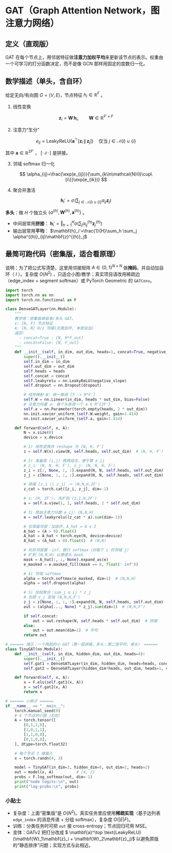 
# GAT（Graph Attention Network，图注意力网络）

## 定义（直观版）

GAT 在每个节点上，用邻居特征做**注意力加权平均**来更新该节点的表示。权重由一个可学习的打分函数决定，而不是像 GCN 那样用固定的度数归一化。

## 数学描述（单头，含自环）

给定无向/有向图 $G=(V,E)$，节点特征 $h_i\in\mathbb{R}^{F}$ 。

1. 线性变换

$$
\mathbf{z}_i = \mathbf{W}\, \mathbf{h}_i,\qquad \mathbf{W}\in\mathbb{R}^{F'\times F}
$$

2. 注意力“生分”

$$
e_{ij} = \text{LeakyReLU}\Big(\mathbf{a}^\top [\mathbf{z}_i \,\|\, \mathbf{z}_j]\Big)
\quad \text{仅当 } j\in\mathcal{N}(i)\cup\{i\}
$$

其中 $\mathbf{a}\in\mathbb{R}^{2F'}$ ， $[\cdot\|\cdot]$ 是拼接。

3. 邻域 softmax 归一化

$$
\alpha_{ij}=\frac{\exp(e_{ij})}{\sum_{k\in\mathcal{N}(i)\cup\{i\}}\exp(e_{ik})}
$$

4. 聚合并激活

$$
\mathbf{h}_i'=\sigma\!\Big(\sum_{j\in\mathcal{N}(i)\cup\{i\}} \alpha_{ij} \mathbf{z}_j\Big)
$$

**多头**：做 $H$ 个独立头 $\{\alpha^{(h)}, \mathbf{W}^{(h)}, \mathbf{a}^{(h)}\}$ 。

* 中间层常用**拼接**： $\mathbf{h}_i'=\mathbin\Vert_{h=1}^H \sigma(\sum_j \alpha^{(h)}_{ij}\mathbf{z}^{(h)}_j)$
* 输出层常用**平均**： $\mathbf{h}_i'=\frac{1}{H}\sum_h \sum_j \alpha^{(h)}_{ij}\mathbf{z}^{(h)}_j$

## 最简可跑代码（密集版，适合看原理）

说明：为了把公式写清楚，这里用邻接矩阵 $A\in\{0,1\}^{N\times N}$ 做**掩码**，并自动加自环（ $I$ ）。复杂度 $O(N^2)$ ，只适合小图/教学；真实项目请改用稀疏边（edge\_index + segment softmax）或 PyTorch Geometric 的 `GATConv`。

```python
import torch
import torch.nn as nn
import torch.nn.functional as F

class DenseGATLayer(nn.Module):
    """
    教学用：密集版单层单/多头 GAT。
    x: [N, F] 节点特征
    A: [N, N] 0/1 邻接(无需自环, 本层会加)
    返回:
      - concat=True : [N, H*F_out]
      - concat=False: [N, F_out]
    """
    def __init__(self, in_dim, out_dim, heads=1, concat=True, negative_slope=0.2, dropout=0.0):
        super().__init__()
        self.in_dim = in_dim
        self.out_dim = out_dim
        self.heads = heads
        self.concat = concat
        self.leakyrelu = nn.LeakyReLU(negative_slope)
        self.dropout = nn.Dropout(dropout)

        # 线性映射 W: 统一做成 [F -> H*F']
        self.W = nn.Linear(in_dim, heads * out_dim, bias=False)
        # 注意力向量 a: 每个头各自一个 a ∈ R^{2F'}
        self.a = nn.Parameter(torch.empty(heads, 2 * out_dim))
        nn.init.xavier_uniform_(self.W.weight, gain=1.414)
        nn.init.xavier_uniform_(self.a, gain=1.414)

    def forward(self, x, A):
        N = x.size(0)
        device = x.device

        # 1) 线性变换并 reshape 为 [N, H, F']
        z = self.W(x).view(N, self.heads, self.out_dim)  # (N, H, F')

        # 2) 准备成 (i,j) 两两组合，便于算 e_ij
        # z_i: (N, N, H, F'), z_j: (N, N, H, F')
        z_i = z[:, None, :, :].expand(N, N, self.heads, self.out_dim)
        z_j = z[None, :, :, :].expand(N, N, self.heads, self.out_dim)

        # 拼接 [z_i || z_j] -> (N,N,H,2F')
        z_cat = torch.cat([z_i, z_j], dim=-1)

        # a: (H, 2F'), 先扩到 (1,1,H,2F')
        a = self.a.view(1, 1, self.heads, 2 * self.out_dim)

        # 3) 原始注意力分数 e_ij: (N,N,H)
        e = self.leakyrelu((z_cat * a).sum(dim=-1))

        # 仅保留邻居：加自环，A_hat = A ∨ I
        A_hat = (A > 0).float()
        A_hat = A_hat + torch.eye(N, device=device)
        A_hat = (A_hat > 0).float()  # (N,N)

        # 对非邻居置 -inf，做行 softmax（对每个 i 的邻域 j）
        # 扩到 (N,N,H) 以便逐头 mask
        mask = A_hat[:, :, None].expand_as(e)
        e_masked = e.masked_fill(mask == 0, float('-inf'))

        # 4) 邻域 softmax
        alpha = torch.softmax(e_masked, dim=1)  # (N,N,H)
        alpha = self.dropout(alpha)

        # 5) 加权聚合：sum_j α_ij * z_j
        # 先把 z_j 变成 (N,N,H,F')
        z_j = z[None, :, :, :].expand(N, N, self.heads, self.out_dim)
        out = (alpha[..., None] * z_j).sum(dim=1)  # (N,H,F')

        if self.concat:
            out = out.reshape(N, self.heads * self.out_dim)  # 拼接
        else:
            out = out.mean(dim=1)  # 平均
        return out

# ====== 演示：一个两层的小 GAT（第一层拼接，多头；第二层平均，单头） ======
class TinyGAT(nn.Module):
    def __init__(self, in_dim, hidden_dim, out_dim, heads=4):
        super().__init__()
        self.gat1 = DenseGATLayer(in_dim, hidden_dim, heads=heads, concat=True, dropout=0.6)
        self.gat2 = DenseGATLayer(hidden_dim*heads, out_dim, heads=1, concat=False, dropout=0.6)

    def forward(self, x, A):
        x = F.elu(self.gat1(x, A))
        x = self.gat2(x, A)
        return x

# ====== 小例子 ======
if __name__ == "__main__":
    torch.manual_seed(0)
    # 4 个节点的小图（无向）
    A = torch.tensor([
        [0,1,1,0],
        [1,0,1,1],
        [1,1,0,0],
        [0,1,0,0],
    ], dtype=torch.float32)

    # 每个节点 3 维输入
    x = torch.randn(4, 3)

    model = TinyGAT(in_dim=3, hidden_dim=8, out_dim=2, heads=2)
    out = model(x, A)          # [4, 2]
    probs = F.log_softmax(out, dim=-1)
    print("node logits:\n", out)
    print("log-probs:\n", probs)
```

### 小贴士

* 复杂度：上面“密集版”是 $O(N^2)$。真实任务里应使用**稀疏实现**（基于边列表 `edge_index` 的消息传递 + 分组 softmax），复杂度 $O(|E|F)$。
* 训练：分类任务时可把 `out` 接 cross-entropy；节点回归可用 MSE。
* 变体：GATv2 把打分改成 $ \mathbf{a}^\top \text{LeakyReLU}(\mathbf{W}_1\mathbf{z}_i + \mathbf{W}_2\mathbf{z}_j)$ 以避免原版的“静态排序”问题；实现方式与此相近。


